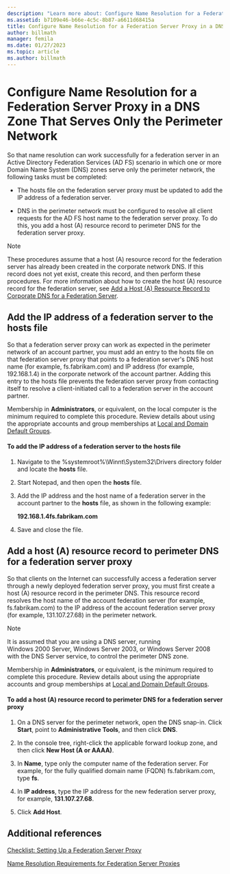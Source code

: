 ```yaml
---
description: "Learn more about: Configure Name Resolution for a Federation Server Proxy in a DNS Zone That Serves Only the Perimeter Network"
ms.assetid: b7109e46-b66e-4c5c-8b87-a6611d68415a
title: Configure Name Resolution for a Federation Server Proxy in a DNS Zone That Serves Only the Perimeter Network
author: billmath
manager: femila
ms.date: 01/27/2023
ms.topic: article
ms.author: billmath
---
```


# Configure Name Resolution for a Federation Server Proxy in a DNS Zone That Serves Only the Perimeter Network


So that name resolution can work successfully for a federation server in an Active Directory Federation Services \(AD FS\) scenario in which one or more Domain Name System \(DNS\) zones serve only the perimeter network, the following tasks must be completed:

-   The hosts file on the federation server proxy must be updated to add the IP address of a federation server.

-   DNS in the perimeter network must be configured to resolve all client requests for the AD FS host name to the federation server proxy. To do this, you add a host \(A\) resource record to perimeter DNS for the federation server proxy.

> [!NOTE]
> These procedures assume that a host \(A\) resource record for the federation server has already been created in the corporate network DNS. If this record does not yet exist, create this record, and then perform these procedures. For more information about how to create the host \(A\) resource record for the federation server, see [Add a Host &#40;A&#41; Resource Record to Corporate DNS for a Federation Server](Add-a-Host--A--Resource-Record-to-Corporate-DNS-for-a-Federation-Server.md).

## Add the IP address of a federation server to the hosts file
So that a federation server proxy can work as expected in the perimeter network of an account partner, you must add an entry to the hosts file on that federation server proxy that points to a federation server's DNS host name \(for example, fs.fabrikam.com\) and IP address \(for example, 192.168.1.4\) in the corporate network of the account partner. Adding this entry to the hosts file prevents the federation server proxy from contacting itself to resolve a client\-initiated call to a federation server in the account partner.

Membership in **Administrators**, or equivalent, on the local computer is the minimum required to complete this procedure.  Review details about using the appropriate accounts and group memberships at [Local and Domain Default Groups](/previous-versions/orphan-topics/ws.10/dd728026(v=ws.10)).

#### To add the IP address of a federation server to the hosts file

1.  Navigate to the %systemroot%\\Winnt\\System32\\Drivers directory folder and locate the **hosts** file.

2.  Start Notepad, and then open the **hosts** file.

3.  Add the IP address and the host name of a federation server in the account partner to the **hosts** file, as shown in the following example:

    **192.168.1.4fs.fabrikam.com**

4.  Save and close the file.

## Add a host \(A\) resource record to perimeter DNS for a federation server proxy
So that clients on the Internet can successfully access a federation server through a newly deployed federation server proxy, you must first create a host \(A\) resource record in the perimeter DNS. This resource record resolves the host name of the account federation server \(for example, fs.fabrikam.com\) to the IP address of the account federation server proxy \(for example, 131.107.27.68\) in the perimeter network.

> [!NOTE]
> It is assumed that you are using a DNS server, running Windows 2000 Server, Windows Server 2003, or  Windows Server 2008  with the DNS Server service, to control the perimeter DNS zone.

Membership in **Administrators**, or equivalent, is the minimum required to complete this procedure.  Review details about using the appropriate accounts and group memberships at [Local and Domain Default Groups](/previous-versions/orphan-topics/ws.10/dd728026(v=ws.10)).

#### To add a host \(A\) resource record to perimeter DNS for a federation server proxy

1.  On a DNS server for the perimeter network, open the DNS snap\-in. Click **Start**, point to **Administrative Tools**, and then click **DNS**.

2.  In the console tree, right\-click the applicable forward lookup zone, and then click **New Host \(A or AAAA\)**.

3.  In **Name**, type only the computer name of the federation server. For example, for the fully qualified domain name \(FQDN\) fs.fabrikam.com, type **fs**.

4.  In **IP address**, type the IP address for the new federation server proxy, for example, **131.107.27.68**.

5.  Click **Add Host**.

## Additional references
[Checklist: Setting Up a Federation Server Proxy](Checklist--Setting-Up-a-Federation-Server-Proxy.md)

[Name Resolution Requirements for Federation Server Proxies](/previous-versions/windows/it-pro/windows-server-2012-R2-and-2012/dd807055(v=ws.11))
